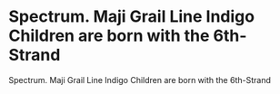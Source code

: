 # Spectrum. Maji Grail Line Indigo Children are born with the 6th-Strand

Spectrum. Maji Grail Line Indigo Children are born with the 6th-Strand
